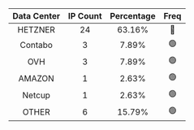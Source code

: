 | Data Center | IP Count | Percentage | Freq |
|:------------:|:--------:|:-----------:|:-----:|
| HETZNER | 24 | 63.16% | 🔴 |
| Contabo | 3 | 7.89% | 🟢 |
| OVH | 3 | 7.89% | 🟢 |
| AMAZON | 1 | 2.63% | 🟢 |
| Netcup | 1 | 2.63% | 🟢 |
| OTHER | 6 | 15.79% | 🟢 |